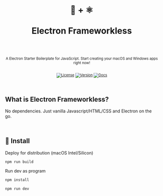 <div align="center">
  <h1>
    <br/>
    🍦 + ⚛️
    <br />
    <br />
    Electron Frameworkless
    <br />
    <br />
  </h1>
  <sup>
    <br />
   A Electron Starter Boilerplate for JavaScript. Start creating your macOS and Windows apps right now!</em>
    <br />
    <br />
    
   [![License](https://img.shields.io/badge/-MIT-red.svg?longCache=true&style=for-the-badge)](https://github.com/morellexf13/electron-frameworkless/blob/main/LICENSE)
   [![Version](https://img.shields.io/github/v/tag/morellexf13/electron-frameworkless?label=%20&style=for-the-badge)](https://github.com/morellexf13/electron-frameworkless/releases)
[![Docs](https://img.shields.io/badge/-Docs-blue.svg?style=for-the-badge)](https://www.electronjs.org)
  </sup>
  <br />
</div>

<br>

## What is Electron Frameworkless?

No dependencies. Just vanilla Javascript/HTML/CSS and Electron on the go.

<br>

## 🚀 Install

Deploy for distribution (macOS Intel/Silicon)

```
npm run build
```

Run dev as program

```bash
npm install

npm run dev
```
